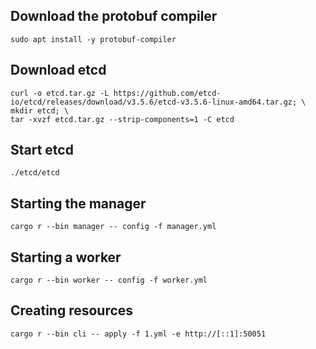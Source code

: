 ## Download the protobuf compiler

```
sudo apt install -y protobuf-compiler
```

## Download etcd

```
curl -o etcd.tar.gz -L https://github.com/etcd-io/etcd/releases/download/v3.5.6/etcd-v3.5.6-linux-amd64.tar.gz; \
mkdir etcd; \
tar -xvzf etcd.tar.gz --strip-components=1 -C etcd
```

## Start etcd

```
./etcd/etcd
```

## Starting the manager

```
cargo r --bin manager -- config -f manager.yml
```

## Starting a worker

```
cargo r --bin worker -- config -f worker.yml
```

## Creating resources

```
cargo r --bin cli -- apply -f 1.yml -e http://[::1]:50051
```